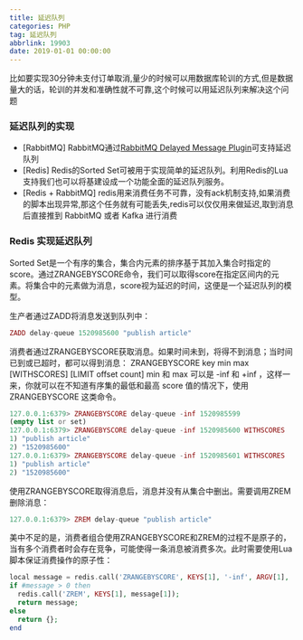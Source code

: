 ```yaml
---
title: 延迟队列
categories: PHP
tag: 延迟队列
abbrlink: 19903
date: 2019-01-01 00:00:00
---
```


比如要实现30分钟未支付订单取消,量少的时候可以用数据库轮训的方式,但是数据量大的话，轮训的并发和准确性就不可靠,这个时候可以用延迟队列来解决这个问题

### 延迟队列的实现
* [RabbitMQ] RabbitMQ通过[RabbitMQ Delayed Message Plugin](https://github.com/rabbitmq/rabbitmq-delayed-message-exchange)可支持延迟队列
* [Redis] Redis的Sorted Set可被用于实现简单的延迟队列。利用Redis的Lua支持我们也可以将基建设成一个功能全面的延迟队列服务。
* [Redis + RabbitMQ] redis用来消费任务不可靠，没有ack机制支持,如果消费的脚本出现异常,那这个任务就有可能丢失,redis可以仅仅用来做延迟,取到消息后直接推到  RabbitMQ 或者 Kafka 进行消费

### Redis 实现延迟队列

Sorted Set是一个有序的集合，集合内元素的排序基于其加入集合时指定的score。通过ZRANGEBYSCORE命令，我们可以取得score在指定区间内的元素。将集合中的元素做为消息，score视为延迟的时间，这便是一个延迟队列的模型。

生产者通过ZADD将消息发送到队列中：
``` php
ZADD delay-queue 1520985600 "publish article"
```

消费者通过ZRANGEBYSCORE获取消息。如果时间未到，将得不到消息；当时间已到或已超时，都可以得到消息：
ZRANGEBYSCORE key min max [WITHSCORES] [LIMIT offset count] 
min 和 max 可以是 -inf 和 +inf ，这样一来，你就可以在不知道有序集的最低和最高 score 值的情况下，使用 ZRANGEBYSCORE 这类命令。
``` php
127.0.0.1:6379> ZRANGEBYSCORE delay-queue -inf 1520985599
(empty list or set)
127.0.0.1:6379> ZRANGEBYSCORE delay-queue -inf 1520985600 WITHSCORES
1) "publish article"
2) "1520985600"
127.0.0.1:6379> ZRANGEBYSCORE delay-queue -inf 1520985601 WITHSCORES
1) "publish article"
2) "1520985600"
```

使用ZRANGEBYSCORE取得消息后，消息并没有从集合中删出。需要调用ZREM删除消息：
``` php
127.0.0.1:6379> ZREM delay-queue "publish article"
```

美中不足的是，消费者组合使用ZRANGEBYSCORE和ZREM的过程不是原子的，当有多个消费者时会存在竞争，可能使得一条消息被消费多次。此时需要使用Lua脚本保证消费操作的原子性：
``` php
local message = redis.call('ZRANGEBYSCORE', KEYS[1], '-inf', ARGV[1], 'WITHSCORES', 'LIMIT', 0, 1);
if #message > 0 then
  redis.call('ZREM', KEYS[1], message[1]);
  return message;
else
  return {};
end
```

